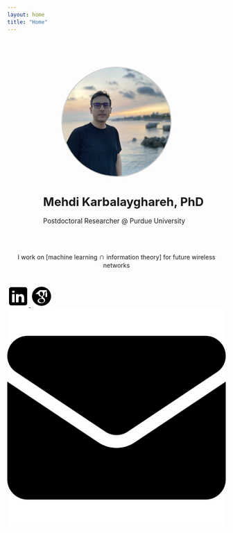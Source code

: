 ```yaml
---
layout: home
title: "Home"
---
```


<div style="display: flex; align-items: center; justify-content: center; flex-wrap: wrap; padding: 4rem 2rem; max-width: 1000px; margin: 0 auto;">

  <!-- Left: Profile photo -->
  <div style="flex-shrink: 0;">
    <img src="/assets/images/52616DFD-22BC-42F9-9AD0-132018D2E23D_1_105_c.jpeg" 
         alt="Profile Photo" 
         style="width: 250px; height: 250px; border-radius: 50%; object-fit: cover; border: 2px solid #ccc;">
  </div>

  <!-- Right: Name + Affiliation -->
  <div style="margin-left: 2rem; max-width: 800px;">
    <h1 class="homepage-name" style="font-size: 1.7rem;">Mehdi Karbalayghareh, PhD</h1>
    <p class="affiliation" style="margin-top: 5mm; font-size: 0.95rem;">Postdoctoral Researcher @ Purdue University</p>
  </div>
</div>

<p class="homepage-intro" style="text-align: center; margin-top: -0.5cm;">
  I work on [machine learning <span style="font-size: 1.3em;">∩</span> information theory] for future wireless networks
</p>

<!-- Social icons -->
<div class="social-icons" style="margin-top: 1cm;">
  <a href="https://www.linkedin.com/in/mehdi-karbalayghareh-818b0392/" target="_blank">
    <img src="/assets/images/linkedin.png" alt="LinkedIn" />
  </a>
  <a href="https://scholar.google.com/citations?user=DRw2sL8AAAAJ&hl=en" target="_blank">
    <img src="/assets/images/scholar.png" alt="Google Scholar" />
  </a>
  <a href="mailto:mkarbala@purdue.edu">
    <img src="/assets/images/email.png" alt="Email" />
  </a>
</div>
